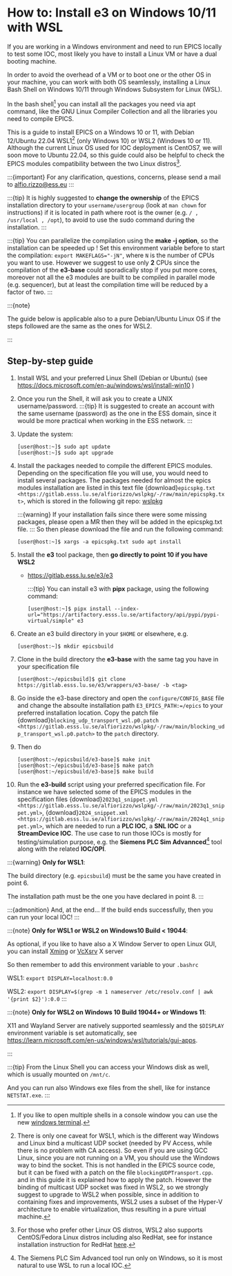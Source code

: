 # How to: Install e3 on Windows 10/11 with WSL

If you are working in a Windows environment and need to run EPICS locally
to test some IOC, most likely you have to install a Linux VM
or have a dual booting machine.

In order to avoid the overhead of a VM or to boot one or the other OS
in your machine, you can work with both OS seamlessly,
installing a Linux Bash Shell on Windows 10/11
through Windows Subsystem for Linux (WSL).

In the bash shell[^winterminal] you can install
all the packages you need via apt command,
like the GNU Linux Compiler Collection
and all the libraries you need to compile EPICS.

This is a guide to install EPICS on a Windows 10 or 11,
with Debian 12/Ubuntu 22.04 WSL1[^WSL1] (only Windows 10)
or WSL2 (Windows 10 or 11).
Although the current Linux OS used for IOC deployment is CentOS7,
we will soon move to Ubuntu 22.04, so this guide could also be helpful
to check the EPICS modules compatibility between the two Linux distros[^redhat].

:::{important}
For any clarification, questions, concerns, please send a mail to <alfio.rizzo@ess.eu>
:::

:::{tip}
It is highly suggested to **change the ownership** of the EPICS installation
directory to your `username/usergroup` (look at `man chown` for instructions)
if it is located in path where root is the owner
(e.g. `/ , /usr/local , /opt`), to avoid to use
the sudo command during the installation.
:::

:::{tip}
You can parallelize the compilation using the **make -j option**,
so the installation can be speeded up !
Set this environment variable before to start the compilation:
`export MAKEFLAGS="-jN"`, where `N` is the number of CPUs you want to use.
However we suggest to use only **2** CPUs since the compilation of the **e3-base**
could sporadically stop if you put more cores, moreover not all the e3 modules
are built to be compiled in parallel mode (e.g. sequencer),
but at least the compilation time will be reduced by a factor of two.
:::

:::{note}

The guide below is applicable also to a pure Debian/Ubuntu Linux OS
if the steps followed are the same as the ones for WSL2.

:::

## Step-by-step guide

1. Install WSL and your preferred Linux Shell (Debian or Ubuntu)  (see
   <https://docs.microsoft.com/en-au/windows/wsl/install-win10> )

2. Once you run the Shell, it will ask you to create a UNIX username/password.
   :::{tip}
   It is suggested to create an account with the same username (password)
   as the one in the ESS domain, since it would be more practical
   when working in the ESS network.
   :::
3. Update the system:

   ```console
   [user@host:~]$ sudo apt update
   [user@host:~]$ sudo apt upgrade
   ```

4. Install the packages needed to compile the different EPICS modules.
   Depending on the specification file you will use, you would need to install
   several packages. The packages needed for almost the epics modules
   installation are listed in this text file
   {download}`epicspkg.txt <https://gitlab.esss.lu.se/alfiorizzo/wslpkg/-/raw/main/epicspkg.txt>`,
   which is stored in the following git repo: [wslpkg](https://gitlab.esss.lu.se/alfiorizzo/wslpkg)

   :::{warning}
   If your installation fails since there were some missing packages,
   please open a MR then they will be added in the epicspkg.txt file.
   :::
   So then please download the file and run the following command:

   ```console
   [user@host:~]$ xargs -a epicspkg.txt sudo apt install
   ```

5. Install the **e3** tool package,
   then **go directly to point 10 if you have WSL2**
   - <https://gitlab.esss.lu.se/e3/e3>

      :::{tip}
      You can install e3 with **pipx** package, using the following command:

      ```console
      [user@host:~]$ pipx install --index-url="https://artifactory.esss.lu.se/artifactory/api/pypi/pypi-virtual/simple" e3
      ```

6. Create an e3 build directory in your `$HOME` or elsewhere, e.g.

   ```console
   [user@host:~]$ mkdir epicsbuild
   ```

7. Clone in the build directory the **e3-base** with
   the same tag you have in your specification file

   ```console
   [user@host:~/epicsbuild]$ git clone https://gitlab.esss.lu.se/e3/wrappers/e3-base/ -b <tag>
   ```

8. Go inside the e3-base directory and open the `configure/CONFIG_BASE`
   file and change the absoulte installation path `E3_EPICS_PATH:=/epics`
   to your preferred installation location.
   Copy the patch file {download}`blocking_udp_transport_wsl.p0.patch <https://gitlab.esss.lu.se/alfiorizzo/wslpkg/-/raw/main/blocking_udp_transport_wsl.p0.patch>`
   to the `patch` directory.
9. Then do

    ```console
    [user@host:~/epicsbuild/e3-base]$ make init
    [user@host:~/epicsbuild/e3-base]$ make patch
    [user@host:~/epicsbuild/e3-base]$ make build
    ```

10. Run the **e3-build** script using your preferred specification file.
   For instance we have selected some of the EPICS modules
   in the specification files
   {download}`2023q1_snippet.yml <https://gitlab.esss.lu.se/alfiorizzo/wslpkg/-/raw/main/2023q1_snippet.yml>`,
   {download}`2024_snippet.xml <https://gitlab.esss.lu.se/alfiorizzo/wslpkg/-/raw/main/2024q1_snippet.yml>`,
   which are needed to run a
   **PLC IOC**, a **SNL IOC** or a **StreamDevice IOC**.
   The use case to run those IOCs is mostly for testing/simulation purpose,
   e.g. the **Siemens PLC Sim Advannced**[^plcsim] tool along with the related **IOC/OPI**.

   :::{warning}
   **Only for WSL1**:

   The build directory (e.g. `epicsbuild`) must be
   the same you have created in point 6.

   The installation path must be the one you have declared in point 8.
   :::

:::{admonition} And, at the end...
If the build ends successfully, then you can run your local IOC!
:::

:::{note}
**Only for WSL1 or WSL2 on Windows10 Build < 19044**:

As optional, if you like to have also a X Window Server to open Linux GUI,
you can install [Xming](https://sourceforge.net/projects/xming/)
or [VcXsrv](https://sourceforge.net/projects/vcxsrv/) X server

So then remember to add this environment variable to your `.bashrc`

   WSL1: `export DISPLAY=localhost:0.0`

   WSL2: `export DISPLAY=$(grep -m 1 nameserver /etc/resolv.conf | awk '{print $2}'):0.0`
:::

:::{note}
**Only for WSL2 on Windows 10 Build 19044+ or Windows 11**:

X11 and Wayland Server are natively supported seamlessly and the `$DISPLAY`
environment variable is set automatically,
see <https://learn.microsoft.com/en-us/windows/wsl/tutorials/gui-apps>.

:::

:::{tip}
From the Linux Shell you can access your Windows disk as well, which is usually
mounted on `/mnt/c`.

And you can run also Windows exe files from the shell, like for instance
`NETSTAT.exe`.
:::

[^winterminal]: If you like to open multiple shells in a console window
you can use the new [windows terminal](https://apps.microsoft.com/detail/9n0dx20hk701?hl=en-us&gl=US).

[^WSL1]: There is only one caveat for WSL1, which is the different way Windows and
Linux bind a multicast UDP socket (needed by PV Access, while there is
no problem with CA access). So even if you are using GCC Linux, since you are
not running on a VM, you should use the Windows way to bind the socket.
This is not handled in the EPICS source code, but it can be fixed with
a patch on the file `blockingUDPTransport.cpp`.
and in this guide it is explained how to apply the patch.
However the binding of multicast UDP socket was fixed in WSL2,
so we strongly suggest to upgrade to WSL2 when possible,
since in addition to containing fixes and improvements,
WSL2 uses a subset of the Hyper-V architecture to enable virtualization,
thus resulting in a pure virtual machine.

[^redhat]: For those who prefer other Linux OS distros, WSL2 also supports
CentOS/Fedora Linux distros including also RedHat,
see for instance installation instruction for RedHat
[here](https://developers.redhat.com/articles/2023/12/21/getting-started-rhel-windows-subsystem-linux).

[^plcsim]: The Siemens PLC Sim Advanced tool run only on Windows,
so it is most natural to use WSL to run a local IOC.
